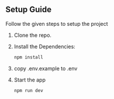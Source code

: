 ## Setup Guide

Follow the given steps to setup the project

1. Clone the repo.

2. Install the Dependencies:

    ```bash
    npm install
    ```

3. copy .env.example to .env
4. Start the app
    ```bash
    npm run dev
    ```
